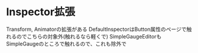 ﻿# Inspector拡張
Transform, Animatorの拡張がある
DefaultInspectorはButton属性のページで触れるのでこちらの対象外(触れるなら軽くで)
SimpleGaugeEditorもSimpleGaugeのところで触れるので、これも除外で